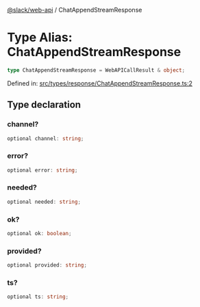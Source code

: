 [@slack/web-api](../index.md) / ChatAppendStreamResponse

# Type Alias: ChatAppendStreamResponse

```ts
type ChatAppendStreamResponse = WebAPICallResult & object;
```

Defined in: [src/types/response/ChatAppendStreamResponse.ts:2](https://github.com/slackapi/node-slack-sdk/blob/main/packages/web-api/src/types/response/ChatAppendStreamResponse.ts#L2)

## Type declaration

### channel?

```ts
optional channel: string;
```

### error?

```ts
optional error: string;
```

### needed?

```ts
optional needed: string;
```

### ok?

```ts
optional ok: boolean;
```

### provided?

```ts
optional provided: string;
```

### ts?

```ts
optional ts: string;
```
